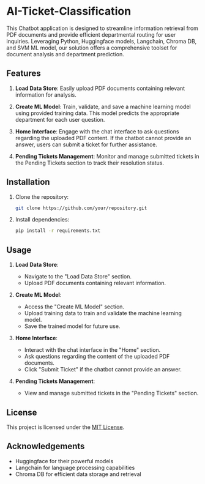 # AI-Ticket-Classification

This Chatbot application is designed to streamline information retrieval from PDF documents and provide efficient departmental routing for user inquiries. Leveraging Python, Huggingface models, Langchain, Chroma DB, and SVM ML model, our solution offers a comprehensive toolset for document analysis and department prediction.

## Features

1. **Load Data Store**: Easily upload PDF documents containing relevant information for analysis.

2. **Create ML Model**: Train, validate, and save a machine learning model using provided training data. This model predicts the appropriate department for each user question.

3. **Home Interface**: Engage with the chat interface to ask questions regarding the uploaded PDF content. If the chatbot cannot provide an answer, users can submit a ticket for further assistance.

4. **Pending Tickets Management**: Monitor and manage submitted tickets in the Pending Tickets section to track their resolution status.

## Installation

1. Clone the repository:

   ```bash
   git clone https://github.com/your/repository.git
   ```

2. Install dependencies:

   ```bash
   pip install -r requirements.txt
   ```

## Usage

1. **Load Data Store**:
   - Navigate to the "Load Data Store" section.
   - Upload PDF documents containing relevant information.

2. **Create ML Model**:
   - Access the "Create ML Model" section.
   - Upload training data to train and validate the machine learning model.
   - Save the trained model for future use.

3. **Home Interface**:
   - Interact with the chat interface in the "Home" section.
   - Ask questions regarding the content of the uploaded PDF documents.
   - Click "Submit Ticket" if the chatbot cannot provide an answer.

4. **Pending Tickets Management**:
   - View and manage submitted tickets in the "Pending Tickets" section.

## License

This project is licensed under the [MIT License](LICENSE).

## Acknowledgements

- Huggingface for their powerful models
- Langchain for language processing capabilities
- Chroma DB for efficient data storage and retrieval
